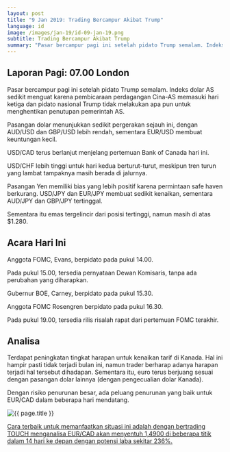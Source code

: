 ```yaml
---
layout: post
title: "9 Jan 2019: Trading Bercampur Akibat Trump"
language: id
image: /images/jan-19/id-09-jan-19.png
subtitle: Trading Bercampur Akibat Trump
summary: "Pasar bercampur pagi ini setelah pidato Trump semalam. Indeks dolar AS sedikit menguat karena pembicaraan perdagangan Cina-AS memasuki hari ketiga dan pidato nasional Trump tidak melakukan apa pun untuk menghentikan penutupan pemerintah AS"
---
```

## Laporan Pagi: 07.00 London

Pasar bercampur pagi ini setelah pidato Trump semalam. Indeks dolar AS sedikit menguat karena pembicaraan perdagangan Cina-AS memasuki hari ketiga dan pidato nasional Trump tidak melakukan apa pun untuk menghentikan penutupan pemerintah AS.

Pasangan dolar menunjukkan sedikit pergerakan sejauh ini, dengan AUD/USD dan GBP/USD lebih rendah, sementara EUR/USD membuat keuntungan kecil.

USD/CAD terus berlanjut menjelang pertemuan Bank of Canada hari ini.

USD/CHF lebih tinggi untuk hari kedua berturut-turut, meskipun tren turun yang lambat tampaknya masih berada di jalurnya.

Pasangan Yen memiliki bias yang lebih positif karena permintaan safe haven berkurang. USD/JPY dan EUR/JPY membuat sedikit kenaikan, sementara AUD/JPY dan GBP/JPY tertinggal.

Sementara itu emas tergelincir dari posisi tertinggi, namun masih di atas $1.280.

## Acara Hari Ini

Anggota FOMC, Evans, berpidato pada pukul 14.00.

Pada pukul 15.00, tersedia pernyataan Dewan Komisaris, tanpa ada perubahan yang diharapkan.

Gubernur BOE, Carney, berpidato pada pukul 15.30.

Anggota FOMC Rosengren berpidato pada pukul 16.30.

Pada pukul 19.00, tersedia rilis risalah rapat dari pertemuan FOMC terakhir.

## Analisa

Terdapat peningkatan tingkat harapan untuk kenaikan tarif di Kanada. Hal ini hampir pasti tidak terjadi bulan ini, namun trader berharap adanya harapan terjadi hal tersebut dihadapan. Sementara itu, euro terus berjuang sesuai dengan pasangan dolar lainnya (dengan pengecualian dolar Kanada).

Dengan risiko penurunan besar, ada peluang penurunan yang baik untuk EUR/CAD dalam beberapa hari mendatang.

<img src="{{ site.url }}/images/jan-19/id-09-jan-19.png" alt="{{ page.title }}" title="{{ page.title }}">

<a href="%LINK%%?currency=USD&market=forex&underlying=frxEURCAD&formname=touchnotouch&duration_amount=14&duration_units=d&amount=10&amount_type=stake&expiry_type=duration&barrier=1.4900" target="_blank" rel="noopener noreferrer nofollow">Cara terbaik untuk memanfaatkan situasi ini adalah dengan bertrading TOUCH menganalisa EUR/CAD akan menyentuh 1,4900 di beberapa titik dalam 14 hari ke depan dengan potensi laba sekitar 236%.</a>
